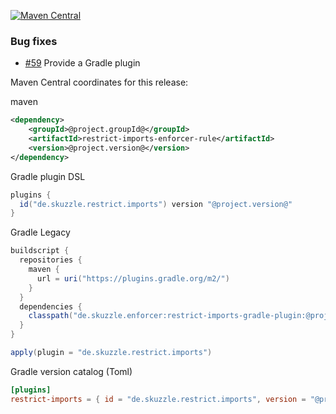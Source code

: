 [![Maven Central](https://img.shields.io/static/v1?label=MavenCentral&message=@project.version@&color=blue)](https://search.maven.org/artifact/@project.groupId@/restrict-imports-enforcer-rule/@project.version@/jar)

### Bug fixes
* [#59](https://github.com/skuzzle/restrict-imports-enforcer-rule/issues/59) Provide a Gradle plugin


Maven Central coordinates for this release:

maven
```xml
<dependency>
    <groupId>@project.groupId@</groupId>
    <artifactId>restrict-imports-enforcer-rule</artifactId>
    <version>@project.version@</version>
</dependency>
```

Gradle plugin DSL
```groovy
plugins {
  id("de.skuzzle.restrict.imports") version "@project.version@"
}
```

Gradle Legacy
```groovy
buildscript {
  repositories {
    maven {
      url = uri("https://plugins.gradle.org/m2/")
    }
  }
  dependencies {
    classpath("de.skuzzle.enforcer:restrict-imports-gradle-plugin:@project.version@")
  }
}

apply(plugin = "de.skuzzle.restrict.imports")
```

Gradle version catalog (Toml)
```toml
[plugins]
restrict-imports = { id = "de.skuzzle.restrict.imports", version = "@project.version@" }
```

